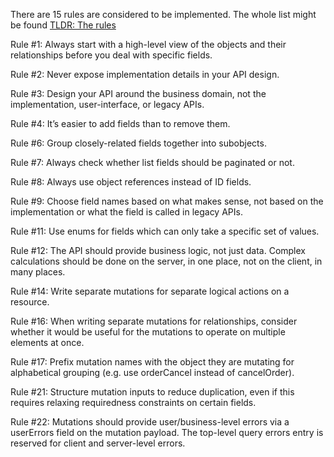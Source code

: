 There are 15 rules are considered to be implemented. The whole list might be 
found [TLDR: The rules](https://github.com/Shopify/graphql-design-tutorial/blob/master/TUTORIAL.md)

Rule #1: Always start with a high-level view of the objects and their relationships before you deal with specific fields.

Rule #2: Never expose implementation details in your API design.

Rule #3: Design your API around the business domain, not the implementation, user-interface, or legacy APIs.

Rule #4: It’s easier to add fields than to remove them.

Rule #6: Group closely-related fields together into subobjects.

Rule #7: Always check whether list fields should be paginated or not.

Rule #8: Always use object references instead of ID fields.

Rule #9: Choose field names based on what makes sense, not based on the implementation or what the field is called in legacy APIs.

Rule #11: Use enums for fields which can only take a specific set of values.

Rule #12: The API should provide business logic, not just data. Complex calculations should be done on the server, in one place, not on the client, in many places.

Rule #14: Write separate mutations for separate logical actions on a resource.

Rule #16: When writing separate mutations for relationships, consider whether it would be useful for the mutations to operate on multiple elements at once.

Rule #17: Prefix mutation names with the object they are mutating for alphabetical grouping (e.g. use orderCancel instead of cancelOrder).

Rule #21: Structure mutation inputs to reduce duplication, even if this requires relaxing requiredness constraints on certain fields.

Rule #22: Mutations should provide user/business-level errors via a userErrors field on the mutation payload. The top-level query errors entry is reserved for client and server-level errors.